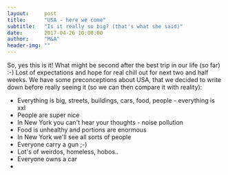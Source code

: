 ```yaml
---
layout:     post
title:      "USA - here we come"
subtitle:   "Is it really so big? (that's what she said)"
date:       2017-04-26 10:00:00
author:     "M&A"
header-img: ""
---
```


So, yes this is it! What might be second after the best trip in our life (so far) :-) Lost of expectations and hope for real chill out for next two and half weeks. We have some preconceptions about USA, that we decided to write down before really seeing it (so we can then compare it with reality):

- Everything is big, streets, buildings, cars, food, people - everything is xxl
- People are super nice
- In New York you can't hear your thoughts - noise pollution
- Food is unhealthy and portions are enormous
- In New York we'll see all sorts of people
- Everyone carry a gun ;-)
- Lot's of weirdos, homeless, hobos..
- Everyone owns a car
-
